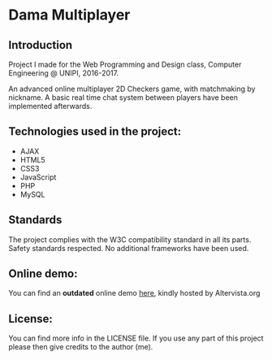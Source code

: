 # Dama Multiplayer

## Introduction

Project I made for the Web Programming and Design class,
Computer Engineering @ UNIPI, 2016-2017.

An advanced online multiplayer 2D Checkers game, with matchmaking by nickname.
A basic real time chat system between players have been implemented afterwards.

## Technologies used in the project:

- AJAX
- HTML5
- CSS3
- JavaScript
- PHP
- MySQL

## Standards

The project complies with the W3C compatibility standard in all its parts.
Safety standards respected. No additional frameworks have been used.

## Online demo:

You can find an **outdated** online demo [here](https://damamultiplayer.altervista.org), kindly hosted by Altervista.org

## License:

You can find more info in the LICENSE file.
If you use any part of this project please then give credits to the author (me).
